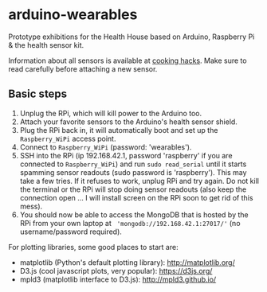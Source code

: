 # arduino-wearables
Prototype exhibitions for the Health House based on Arduino, Raspberry Pi &amp; the health sensor kit.

Information about all sensors is available at [cooking hacks](https://www.cooking-hacks.com/documentation/tutorials/ehealth-biometric-sensor-platform-arduino-raspberry-pi-medical/). Make sure to read carefully before attaching a new sensor.

## Basic steps

1. Unplug the RPi, which will kill power to the Arduino too.
1. Attach your favorite sensors to the Arduino's health sensor shield.
2. Plug the RPi back in, it will automatically boot and set up the `Raspberry_WiPi` access point.
3. Connect to `Raspberry_WiPi` (password: 'wearables').
4. SSH into the RPi (ip 192.168.42.1, password 'raspberry' if you are connected to `Raspberry_WiPi`) and run `sudo read_serial` until it starts spamming sensor readouts (sudo password is 'raspberry'). This may take a few tries. If it refuses to work, unplug RPi and try again. Do not kill the terminal or the RPi will stop doing sensor readouts (also keep the connection open ... I will install screen on the RPi soon to get rid of this mess).
5. You should now be able to access the MongoDB that is hosted by the RPi from your own laptop at `
'mongodb://192.168.42.1:27017/'` (no username/password required).

For plotting libraries, some good places to start are:
- matplotlib (Python's default plotting library): http://matplotlib.org/
- D3.js (cool javascript plots, very popular): https://d3js.org/
- mpld3 (matplotlib interface to D3.js): http://mpld3.github.io/
